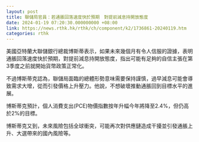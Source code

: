 ```yaml
---
layout: post
title: 聯儲局官員：若通脹回落速度快於預期　對提前減息持開放態度
date: 2024-01-19 07:20:30.000000000 +08:00
link: https://news.rthk.hk/rthk/ch/component/k2/1736861-20240119.htm
categories: rthk
---
```


美國亞特蘭大聯儲銀行總裁博斯蒂表示，如果未來幾個月有令人信服的證據，表明通脹回落速度快於預期，對提前減息持開放態度，指出可能有足夠的自信主張在第3季度之前就開始貨幣政策正常化。

不過博斯蒂克認為，聯儲局面臨的總體形勢意味需要保持謹慎，過早減息可能會導致需求大增，從而引發價格上升壓力。他說，不想破壞推動通脹回到目標水平的進展。

博斯蒂克預計，個人消費支出(PCE)物價指數按年升幅今年將降至2.4%，但仍高於2%的目標。

博斯蒂克又到，未來風險包括全球衝突，可能再次對供應鏈造成干擾並引發通脹上升、大選帶來的國內風險等。
